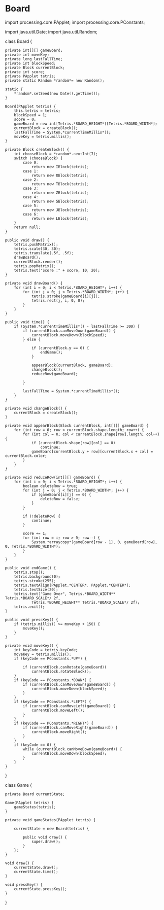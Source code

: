 # Board
import processing.core.PApplet;
import processing.core.PConstants;

import java.util.Date;
import java.util.Random;

class Board {

    private int[][] gameBoard;
    private int moveKey;
    private long lastFallTime;
    private int blockSpeed;
    private Block currentBlock;
    private int score;
    private PApplet tetris;
    private static Random *random*= new Random();

    static {
        *random*.setSeed(new Date().getTime());
    }

    Board(PApplet tetris) {
        this.tetris = tetris;
        blockSpeed = 1;
        score = 0;
        gameBoard = new int[Tetris.*BOARD_HEIGHT*][Tetris.*BOARD_WIDTH*];
        currentBlock = createBlock();
        lastFallTime = System.*currentTimeMillis*();
        moveKey = tetris.millis();
    }

    private Block createBlock() {
        int chooseBlock = *random*.nextInt(7);
        switch (chooseBlock) {
            case 0:
                return new IBlock(tetris);
            case 1:
                return new OBlock(tetris);
            case 2:
                return new TBlock(tetris);
            case 3:
                return new ZBlock(tetris);
            case 4:
                return new SBlock(tetris);
            case 5:
                return new JBlock(tetris);
            case 6:
                return new LBlock(tetris);
        }
        return null;
    }

    public void draw() {
        tetris.pushMatrix();
        tetris.scale(30, 30);
        tetris.translate(.5f, .5f);
        drawBoard();
        currentBlock.render();
        tetris.popMatrix();
        tetris.text("Score :" + score, 10, 20);
    }

    private void drawBoard() {
        for (int i = 0; i < Tetris.*BOARD_HEIGHT*; i++) {
            for (int j = 0; j < Tetris.*BOARD_WIDTH*; j++) {
                tetris.stroke(gameBoard[i][j]);
                tetris.rect(j, i, 0, 0);
            }
        }
    }

    public void time() {
        if (System.*currentTimeMillis*() - lastFallTime >= 300) {
            if (currentBlock.canMoveDown(gameBoard)) {
                currentBlock.moveDown(blockSpeed);
            } else {

                if (currentBlock.y == 0) {
                    endGame();
                }

                appearBlock(currentBlock, gameBoard);
                changeBlock();
                reduceRow(gameBoard);

            }

            lastFallTime = System.*currentTimeMillis*();
        }
    }

    private void changeBlock() {
        currentBlock = createBlock();
    }

    private void appearBlock(Block currentBlock, int[][] gameBoard) {
        for (int row = 0; row < currentBlock.shape.length; row++) {
            for (int col = 0; col < currentBlock.shape[row].length; col++) {
                if (currentBlock.shape[row][col] == 0)
                    continue;
                gameBoard[currentBlock.y + row][currentBlock.x + col] = currentBlock.color;
            }
        }
    }

    private void reduceRow(int[][] gameBoard) {
        for (int i = 0; i < Tetris.*BOARD_HEIGHT*; i++) {
            boolean deleteRow = true;
            for (int j = 0; j < Tetris.*BOARD_WIDTH*; j++) {
                if (gameBoard[i][j] == 0) {
                    deleteRow = false;
                }
            }

            if (!deleteRow) {
                continue;
            }

            score += 1;
            for (int row = i; row > 0; row--) {
                System.*arraycopy*(gameBoard[row - 1], 0, gameBoard[row], 0, Tetris.*BOARD_WIDTH*);
            }
        }
    }

    public void endGame() {
        tetris.stop();
        tetris.background(0);
        tetris.stroke(255);
        tetris.textAlign(PApplet.*CENTER*, PApplet.*CENTER*);
        tetris.textSize(20);
        tetris.text("Game Over", Tetris.*BOARD_WIDTH** Tetris.*BOARD_SCALE*/ 2f,
                Tetris.*BOARD_HEIGHT** Tetris.*BOARD_SCALE*/ 2f);
        tetris.exit();
    }

    public void pressKey() {
        if (tetris.millis() >= moveKey + 150) {
            moveKey();
        }
    }

    private void moveKey() {
        int keyCode = tetris.keyCode;
        moveKey = tetris.millis();
        if (keyCode == PConstants.*UP*) {

            if (currentBlock.canRotate(gameBoard))
                currentBlock.rotateBlock();
        }
        if (keyCode == PConstants.*DOWN*) {
            if (currentBlock.canMoveDown(gameBoard)) {
                currentBlock.moveDown(blockSpeed);
            }
        }
        if (keyCode == PConstants.*LEFT*) {
            if (currentBlock.canMoveLeft(gameBoard)) {
                currentBlock.moveLeft();
            }
        }
        if (keyCode == PConstants.*RIGHT*) {
            if (currentBlock.canMoveRight(gameBoard)) {
                currentBlock.moveRight();
            }
        }
        if (keyCode == 0) {
            while (currentBlock.canMoveDown(gameBoard)) {
                currentBlock.moveDown(blockSpeed);
            }
        }
    }
}

class Game {

    private Board currentState;

    Game(PApplet tetris) {
        gameStates(tetris);
    }

    private void gameStates(PApplet tetris) {

        currentState = new Board(tetris) {

            public void draw() {
                super.draw();
            }
        };
    }

    void draw() {
        currentState.draw();
        currentState.time();
    }

    void pressKey() {
        currentState.pressKey();
    }
}

